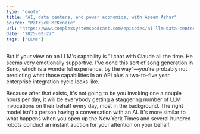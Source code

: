 ```yaml
---
type: "quote"
title: "AI, data centers, and power economics, with Azeem Azhar"
source: "Patrick McKenzie"
url: "https://www.complexsystemspodcast.com/episodes/ai-llm-data-center-power-economics/"
date: "2025-02-27"
tags: ["LLMs"]
---
```


But if your view on an LLM's capability is "I chat with Claude all the time. He seems very emotionally supportive. I've done this sort of song generation in Suno, which is a wonderful experience, by the way"—you're probably not predicting what those capabilities in an API plus a two-to-five year enterprise integration cycle looks like.

Because after that exists, it's not going to be you invoking one a couple hours per day, it will be everybody getting a staggering number of LLM invocations on their behalf every day, most in the background. The right model isn't a person having a conversation with an AI. It's more similar to what happens when you open up the New York Times and several hundred robots conduct an instant auction for your attention on your behalf.